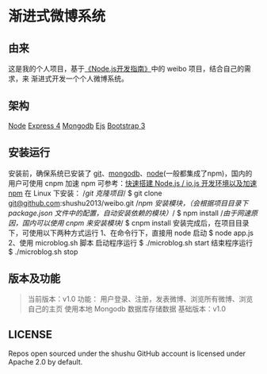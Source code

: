 # 渐进式微博系统

## 由来
这是我的个人项目，基于[《Node.js开发指南》](https://book.douban.com/subject/10789820/ "豆瓣链接")中的 weibo 项目，结合自己的需求，来
渐进式开发一个个人微博系统。

## 架构
[Node](https://nodejs.org/ "Nodejs官网")
[Express 4](http://www.expressjs.com.cn/ "Express中文网")
[Mongodb](https://docs.mongodb.com/ "Mongodb官网文档")
[Ejs](http://ejs.co/ "Ejs官网")
[Bootstrap 3](http://www.bootcss.com/ "Bootstrap中文网")

## 安装运行
安装前，确保系统已安装了 [git](https://git-scm.com/downloads "git官网下载")、[mongodb](https://www.mongodb.com/download-center#community "mongodb官网下载")、[node](https://nodejs.org/zh-cn/download/ "node中文网下载")(一般都集成了npm)，国内的用户可使用 cnpm 加速 npm
可参考：[快速搭建 Node.js / io.js 开发环境以及加速 npm](https://fengmk2.com/blog/2014/03/node-env-and-faster-npm.html)
在 Linux 下安装：
    /*git 克隆项目*/
    $ git clone git@github.com:shushu2013/weibo.git
    /*npm 安装模块，（会根据项目目录下 package.json 文件中的配置，自动安装依赖的模块）*/
    $ npm install
    /*由于网速原因，国内可以使用 cnpm 来安装模块*/
    $ cnpm install
安装完成后，在项目目录下，可使用以下两种方式运行
    1、在命令行下，直接用 node 启动
        $ node app.js
    2、使用 microblog.sh 脚本
        启动程序运行 $ ./microblog.sh start
        结束程序运行 $ ./microblog.sh stop

## 版本及功能
>当前版本：v1.0
>功能：
>   用户登录、注册，发表微博、浏览所有微博、浏览自己的主页
>   使用本地 Mongodb 数据库存储数据
>基础版本：v1.0

## LICENSE
Repos open sourced under the shushu GitHub account is licensed under Apache 2.0 by default.
